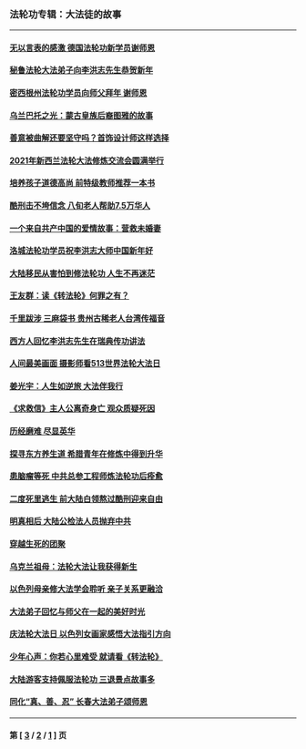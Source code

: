 ### 法轮功专辑：大法徒的故事
---
#### [无以言表的感激 德国法轮功新学员谢师恩](../../pages/nf1147481/n13543790.md?02240430) 
#### [秘鲁法轮大法弟子向李洪志先生恭贺新年](../../pages/nf1147481/n13540182.md?02240430) 
#### [密西根州法轮功学员向师父拜年 谢师恩](../../pages/nf1147481/n13538183.md?02240430) 
#### [乌兰巴托之光：蒙古皇族后裔图雅的故事](../../pages/nf1147481/n13155759.md?02240430) 
#### [善意被曲解还要坚守吗？首饰设计师这样选择](../../pages/nf1147481/n13077575.md?02240430) 
#### [2021年新西兰法轮大法修炼交流会圆满举行](../../pages/nf1147481/n13033149.md?02240430) 
#### [培养孩子道德高尚 前特级教师推荐一本书](../../pages/nf1147481/n12938640.md?02240430) 
#### [酷刑击不垮信念 八旬老人帮助7.5万华人](../../pages/nf1147481/n12880712.md?02240430) 
#### [一个来自共产中国的爱情故事：营救未婚妻](../../pages/nf1147481/n12778386.md?02240430) 
#### [洛城法轮功学员祝李洪志大师中国新年好](../../pages/nf1147481/n12724685.md?02240430) 
#### [大陆移民从害怕到修法轮功 人生不再迷茫](../../pages/nf1147481/n12414325.md?02240430) 
#### [王友群：读《转法轮》何罪之有？](../../pages/nf1147481/n12408647.md?02240430) 
#### [千里跋涉 三麻袋书 贵州古稀老人台湾传福音](../../pages/nf1147481/n12198750.md?02240430) 
#### [西方人回忆李洪志先生在瑞典传功讲法](../../pages/nf1147481/n12099607.md?02240430) 
#### [人间最美画面 摄影师看513世界法轮大法日](../../pages/nf1147481/n12094118.md?02240430) 
#### [姜光宇：人生如逆旅 大法伴我行](../../pages/nf1147481/n12088664.md?02240430) 
#### [《求救信》主人公离奇身亡 观众质疑死因](../../pages/nf1147481/n11845215.md?02240430) 
#### [历经磨难 尽显英华](../../pages/nf1147481/n11723297.md?02240430) 
#### [探寻东方养生道 希腊青年在修炼中得到升华](../../pages/nf1147481/n11494502.md?02240430) 
#### [患脑瘤等死 中共总参工程师炼法轮功后痊愈](../../pages/nf1147481/n11466682.md?02240430) 
#### [二度死里逃生 前大陆白领熬过酷刑迎来自由](../../pages/nf1147481/n11368594.md?02240430) 
#### [明真相后 大陆公检法人员抛弃中共](../../pages/nf1147481/n11358618.md?02240430) 
#### [穿越生死的团聚](../../pages/nf1147481/n11258922.md?02240430) 
#### [乌克兰祖母：法轮大法让我获得新生](../../pages/nf1147481/n11269457.md?02240430) 
#### [以色列母亲修大法学会聆听 亲子关系更融洽](../../pages/nf1147481/n11268195.md?02240430) 
#### [大法弟子回忆与师父在一起的美好时光](../../pages/nf1147481/n11267759.md?02240430) 
#### [庆法轮大法日 以色列女画家感悟大法指引方向](../../pages/nf1147481/n11267735.md?02240430) 
#### [少年心声：你若心里难受 就请看《转法轮》](../../pages/nf1147481/n11267496.md?02240430) 
#### [大陆游客支持佩服法轮功 三退景点故事多](../../pages/nf1147481/n11267378.md?02240430) 
#### [同化“真、善、忍” 长春大法弟子颂师恩](../../pages/nf1147481/n11266497.md?02240430) 

---
#### 第 [ [3](./3.md?02240430) / [2](./2.md?02240430) / [1](./1.md?02240430) ] 页
